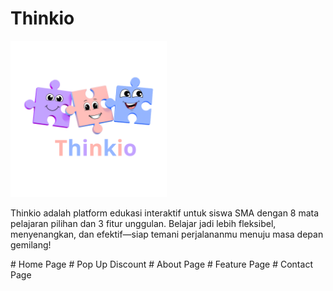 # Thinkio
<img src="https://github.com/husnakamilaa/UCP1_20230140238_E/blob/main/foto/thinkio.png?raw=true" alt="logo" style="width: 250px; height: 250px;">
<p>Thinkio adalah platform edukasi interaktif untuk siswa SMA dengan 8 mata pelajaran pilihan dan 3 fitur unggulan. Belajar jadi lebih fleksibel, menyenangkan, dan efektif—siap temani perjalananmu menuju masa depan gemilang!</p>
# Home Page
# Pop Up Discount
# About Page
# Feature Page
# Contact Page
